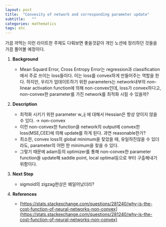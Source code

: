 ```yaml
---
layout: post
title:  "Convexity of network and corresponding parameter update"
subtitle:   ""
categories: mathematics
tags: etc
---
```

가끔 까먹는 이런 라이트한 주제도 다뤄보면 좋을것같아 개인 노션에 정리하던 것들을 가끔 풀어볼 예정이다.
1. **Background** 
    - Mean Squard Error, Cross Entropy Error는 regression과 classification에서 주로 쓰이는 loss들이다. 이는 loss를 convex하게 만들어주는 역할을 한다. 하지만, 우리가 업데이트하기 위한 parameters는 network내부의 non-linear activation function에 의해 non-convex인데, loss가 convex하다고, non-convex한 parameter를 가진 network를 최적화 시킬 수 있을까?
2. **Description**
    - 최적화 시키기 위한 parameter w_ij 에 대해서 Hessian은 항상 양이지 않을 수 있다. → non-convex
    - 이런 non-convex한 function을 network의 output에 convex한 loss(MSE,CEE)에 의해 update를 하게 된다. 과연 reasonable한가?
    - 최소한, convex loss의 global minimum을 찾았을 때, 유일하진않을 수 있더라도, parameter의 어떤 한 minimum을 찾을 수 있다.
    - 그렇기 때문에 adam등의 optimizer를 통해 non-convex한 parameter function을 update해 saddle point, local optimal등으로 부터 구출해내기 위함이다.

3. **Next Step**
    - sigmoid의 zigzag현상은 왜일어났더라?
4. **References**
    - [https://stats.stackexchange.com/questions/281240/why-is-the-cost-function-of-neural-networks-non-convex](https://stats.stackexchange.com/questions/281240/why-is-the-cost-function-of-neural-networks-non-convex)
